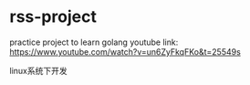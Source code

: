 # rss-project
practice project to learn golang
youtube link: https://www.youtube.com/watch?v=un6ZyFkqFKo&t=25549s



linux系统下开发

